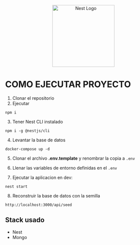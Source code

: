 <p align="center">
  <a href="http://nestjs.com/" target="blank"><img src="https://nestjs.com/img/logo-small.svg" width="200" alt="Nest Logo" /></a>
</p>

# COMO EJECUTAR PROYECTO

1. Clonar el repositorio
2. Ejecutar 
```
npm i 
```
3. Tener Nest CLI instalado
```
npm i -g @nestjs/cli
```
4. Levantar la base de datos
```
docker-compose up -d
```

5. Clonar el archivo __.env.template__ y renombrar la copia a ```.env```

6. Llenar las variables de entorno definidas en el ```.env```

7. Ejecutar la aplicacion en dev:
```
nest start
```

8. Reconstruir la base de datos con la semilla
```
http://localhost:3000/api/seed
```

## Stack usado
* Nest
* Mongo